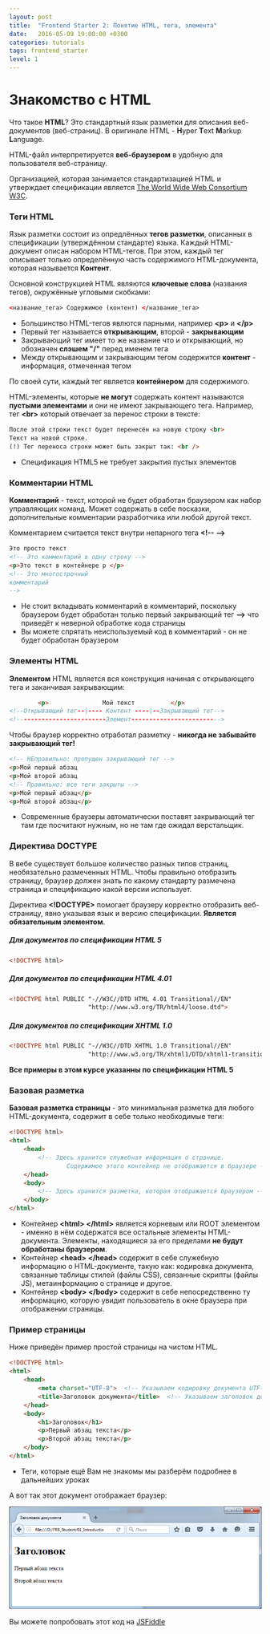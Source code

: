 ```yaml
---
layout: post
title:  "Frontend Starter 2: Понятие HTML, тега, элемента"
date:   2016-05-09 19:00:00 +0300
categories: tutorials
tags: frontend_starter
level: 1
---
```


# Знакомство с HTML

Что такое **HTML**? Это стандартный язык разметки для описания веб-документов (веб-страниц). В оригинале HTML - **H**yper **T**ext **M**arkup **L**anguage.

HTML-файл интерпретируется **веб-браузером** в удобную для пользователя веб-страницу.

Организацией, которая занимается стандартизацией HTML и утверждает спецификации является [The World Wide Web Consortium W3C](https://www.w3.org/).

### <span class="icon-homecode" id="tags" data-magellan-target="tags"></span> Теги HTML
Язык разметки состоит из опредлённых **тегов разметки**, описанных в спецификации (утверждённом стандарте) языка. Каждый HTML-документ описан набором HTML-тегов. При этом, каждый тег описывает только определённую часть содержимого HTML-документа, которая называется **Контент**.
  
Основной конструкцией HTML являются **ключевые слова** (названия тегов), окружённые угловыми скобками:

```html
<название_тега> Содержимое (контент) </название_тега>
```
- Большинство HTML-тегов явлются парными, например **\<p>** и **\</p>**
- Первый тег называется **открывающим**, второй - **закрывающим**
- Закрывающий тег имеет то же название что и открывающий, но обозначен **слэшем "/"** перед именем тега
- Между открывающим и закрывающим тегом содержится **контент**   - информация, отмеченная тегом

По своей сути, каждый тег является **контейнером** для содержимого.

HTML-элементы, которые **не могут** содержать контент называются **пустыми элементами** и они не имеют закрывающего тега. Например, тег **\<br>** который отвечает за перенос строки в тексте:

```html
После этой строки текст будет перенесён на новую строку <br>
Текст на новой строке.
(!) Тег переноса строки может быть закрыт так: <br />
```

- Спецификация HTML5 не требует закрытия пустых элементов 

### <span class="icon-homecode" id="comment" data-magellan-target="comment"></span> Комментарии HTML

**Комментарий** - текст, которой не будет обработан браузером как набор управляющих команд. Может содержать в себе посказки, дополнительные комментарии разработчика или любой другой текст.

Комментарием считается текст внутри непарного тега **\<!-\-  \-->**

```html
Это просто текст
<!-- Это комментарий в одну строку -->
<p>Это текст в контейнере p </p>
<!-- Это многострочный 
комментарий
-->
```

- Не стоит вкладывать комментарий в комментарий, поскольку браузером будет обработан только первый закрывающий тег **\-->** что приведёт к неверной обработке кода страницы
- Вы можете спрятать неиспользуемый код в комментарий - он не будет обработан браузером

### <span class="icon-homecode" id="elements" data-magellan-target="elements"></span> Элементы HTML

**Элементом** HTML является вся конструкция начиная с открывающего тега и заканчивая закрывающим:

```html
        <p>               Мой текст          </p>
<!--Открывающий тег--|---- Контент ----|--Закрывающий тег-->
<!-------------------------Элемент------------------------->            
```

Чтобы браузер корректно отработал разметку - **никогда не забывайте закрывающий тег!**

```html
<!-- НЕправильно: пропущен закрывающий тег -->
<p>Мой первый абзац
<p>Мой второй абзац
<!-- Правильно: все теги закрыты -->
<p>Мой первый абзац</p>
<p>Мой второй абзац</p>
```

- Современные браузеры автоматически поставят закрывающий тег там где посчитают нужным, но не там где ожидал верстальщик. 

### <span class="icon-homecode" id="doctype" data-magellan-target="doctype"></span> Директива DOCTYPE

В вебе существует большое количество разных типов страниц, необязательно размеченных HTML. Чтобы правильно отобразить страницу, браузер должен знать по какому стандарту размечена страница и спецификацию какой версии использует. 

Директива **\<!DOCTYPE>** помогает браузеру корректно отобразить веб-страницу, явно указывая язык и версию спецификации. **Является обязательным элементом**.

##### Для документов по спецификации HTML 5

```html
<!DOCTYPE html>
```

##### Для документов по спецификации HTML 4.01

```html
<!DOCTYPE html PUBLIC "-//W3C//DTD HTML 4.01 Transitional//EN" 
                      "http://www.w3.org/TR/html4/loose.dtd">
```

##### Для документов по спецификации XHTML 1.0

```html
<!DOCTYPE html PUBLIC "-//W3C//DTD XHTML 1.0 Transitional//EN" 
                      "http://www.w3.org/TR/xhtml1/DTD/xhtml1-transitional.dtd">
```

**Все примеры в этом курсе указанны по спецификации HTML 5**

### <span class="icon-homecode" id="layout" data-magellan-target="layout"></span> Базовая разметка

**Базовая разметка страницы** - это минимальная разметка для любого HTML-документа, содержит в себе только необходимые теги:

```html
<!DOCTYPE html>
<html>
    <head> 
        <!-- Здесь хранится служебная информация о странице.
                Содержимое этого контейнер не отображается в браузере -->
    </head>
    <body> 
        <!-- Здесь хранится разметка, которая отображается браузером --> 
    </body>
</html>
```

- Контейнер **\<html> \</html>** является корневым или ROOT элементом - именно в нём содержатся все остальные элементы HTML-документа. Элементы, находящиеся за его пределами **не будут обработаны браузером**.
- Контейнер **\<head> \</head>** содержит в себе служебную информацию о HTML-документе, такую как: кодировка документа, связанные таблицы стилей (файлы CSS), связанные скрипты (файлы JS), метаинформацию о странице и другое.
- Контейнер **\<body> \</body>** содержит в себе непосредственно ту информацию, которую увидит пользователь в окне браузера при отображении страницы.

### <span class="icon-homecode" id="example" data-magellan-target="example"></span> Пример страницы

Ниже приведён пример простой страницы на чистом HTML. 

```html
<!DOCTYPE html>
<html>
    <head>
        <meta charset="UTF-8">  <!-- Указываем кодировку документа UTF-8 -->
        <title>Заголовок документа</title>  <!-- Указываем заголовок документа -->
    </head>
    <body>
        <h1>Заголовок</h1>  
        <p>Первый абзац текста</p>
        <p>Второй абзац текста</p>
    </body>
</html>
```

- Теги, которые ещё Вам не знакомы мы разберём подробнее в дальнейших уроках

А вот так этот документ отображает браузер:

![Пример простой страницы](/img/Frontend_Starter/page_example.png)

Вы можете попробовать этот код на [JSFiddle](https://jsfiddle.net/8s90borL/)